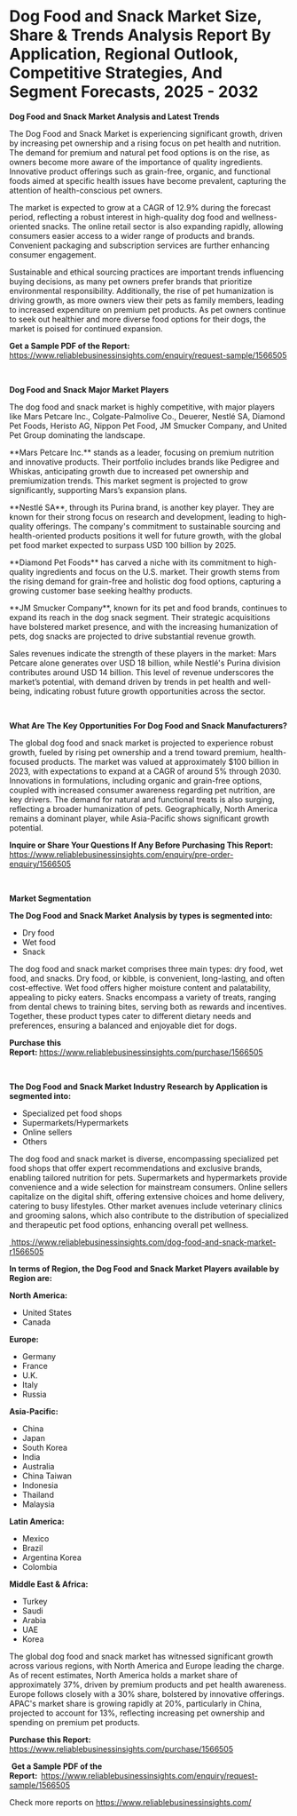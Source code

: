 <p><h1>Dog Food and Snack Market Size, Share & Trends Analysis Report By Application, Regional Outlook, Competitive Strategies, And Segment Forecasts, 2025 - 2032</h1></p><p><strong>Dog Food and Snack Market Analysis and Latest Trends</strong></p>
<p><p>The Dog Food and Snack Market is experiencing significant growth, driven by increasing pet ownership and a rising focus on pet health and nutrition. The demand for premium and natural pet food options is on the rise, as owners become more aware of the importance of quality ingredients. Innovative product offerings such as grain-free, organic, and functional foods aimed at specific health issues have become prevalent, capturing the attention of health-conscious pet owners.</p><p>The market is expected to grow at a CAGR of 12.9% during the forecast period, reflecting a robust interest in high-quality dog food and wellness-oriented snacks. The online retail sector is also expanding rapidly, allowing consumers easier access to a wider range of products and brands. Convenient packaging and subscription services are further enhancing consumer engagement.</p><p>Sustainable and ethical sourcing practices are important trends influencing buying decisions, as many pet owners prefer brands that prioritize environmental responsibility. Additionally, the rise of pet humanization is driving growth, as more owners view their pets as family members, leading to increased expenditure on premium pet products. As pet owners continue to seek out healthier and more diverse food options for their dogs, the market is poised for continued expansion.</p></p>
<p><strong>Get a Sample PDF of the Report:&nbsp;</strong> <a href="https://www.reliablebusinessinsights.com/enquiry/request-sample/1566505?utm_campaign=2274&utm_medium=2&utm_source=Github&utm_content=ia&utm_term=22032025&utm_id=dog-food-and-snack">https://www.reliablebusinessinsights.com/enquiry/request-sample/1566505</a></p>
<p>&nbsp;</p>
<p><strong>Dog Food and Snack Major Market Players</strong></p>
<p><p>The dog food and snack market is highly competitive, with major players like Mars Petcare Inc., Colgate-Palmolive Co., Deuerer, Nestlé SA, Diamond Pet Foods, Heristo AG, Nippon Pet Food, JM Smucker Company, and United Pet Group dominating the landscape.</p><p>**Mars Petcare Inc.** stands as a leader, focusing on premium nutrition and innovative products. Their portfolio includes brands like Pedigree and Whiskas, anticipating growth due to increased pet ownership and premiumization trends. This market segment is projected to grow significantly, supporting Mars’s expansion plans.</p><p>**Nestlé SA**, through its Purina brand, is another key player. They are known for their strong focus on research and development, leading to high-quality offerings. The company's commitment to sustainable sourcing and health-oriented products positions it well for future growth, with the global pet food market expected to surpass USD 100 billion by 2025.</p><p>**Diamond Pet Foods** has carved a niche with its commitment to high-quality ingredients and focus on the U.S. market. Their growth stems from the rising demand for grain-free and holistic dog food options, capturing a growing customer base seeking healthy products.</p><p>**JM Smucker Company**, known for its pet and food brands, continues to expand its reach in the dog snack segment. Their strategic acquisitions have bolstered market presence, and with the increasing humanization of pets, dog snacks are projected to drive substantial revenue growth.</p><p>Sales revenues indicate the strength of these players in the market: Mars Petcare alone generates over USD 18 billion, while Nestlé's Purina division contributes around USD 14 billion. This level of revenue underscores the market’s potential, with demand driven by trends in pet health and well-being, indicating robust future growth opportunities across the sector.</p></p>
<p>&nbsp;</p>
<p><strong>What Are The Key Opportunities For Dog Food and Snack Manufacturers?</strong></p>
<p><p>The global dog food and snack market is projected to experience robust growth, fueled by rising pet ownership and a trend toward premium, health-focused products. The market was valued at approximately $100 billion in 2023, with expectations to expand at a CAGR of around 5% through 2030. Innovations in formulations, including organic and grain-free options, coupled with increased consumer awareness regarding pet nutrition, are key drivers. The demand for natural and functional treats is also surging, reflecting a broader humanization of pets. Geographically, North America remains a dominant player, while Asia-Pacific shows significant growth potential.</p></p>
<p><strong>Inquire or Share Your Questions If Any Before Purchasing This Report:</strong> <a href="https://www.reliablebusinessinsights.com/enquiry/pre-order-enquiry/1566505?utm_campaign=2274&utm_medium=2&utm_source=Github&utm_content=ia&utm_term=22032025&utm_id=dog-food-and-snack">https://www.reliablebusinessinsights.com/enquiry/pre-order-enquiry/1566505</a></p>
<p>&nbsp;</p>
<p><strong>Market Segmentation</strong></p>
<p><strong>The Dog Food and Snack Market Analysis by types is segmented into:</strong></p>
<p><ul><li>Dry food</li><li>Wet food</li><li>Snack</li></ul></p>
<p><p>The dog food and snack market comprises three main types: dry food, wet food, and snacks. Dry food, or kibble, is convenient, long-lasting, and often cost-effective. Wet food offers higher moisture content and palatability, appealing to picky eaters. Snacks encompass a variety of treats, ranging from dental chews to training bites, serving both as rewards and incentives. Together, these product types cater to different dietary needs and preferences, ensuring a balanced and enjoyable diet for dogs.</p></p>
<p><strong>Purchase this Report:&nbsp;</strong><a href="https://www.reliablebusinessinsights.com/purchase/1566505?utm_campaign=2274&utm_medium=2&utm_source=Github&utm_content=ia&utm_term=22032025&utm_id=dog-food-and-snack">https://www.reliablebusinessinsights.com/purchase/1566505</a></p>
<p>&nbsp;</p>
<p><strong>The Dog Food and Snack Market Industry Research by Application is segmented into:</strong></p>
<p><ul><li>Specialized pet food shops</li><li>Supermarkets/Hypermarkets</li><li>Online sellers</li><li>Others</li></ul></p>
<p><p>The dog food and snack market is diverse, encompassing specialized pet food shops that offer expert recommendations and exclusive brands, enabling tailored nutrition for pets. Supermarkets and hypermarkets provide convenience and a wide selection for mainstream consumers. Online sellers capitalize on the digital shift, offering extensive choices and home delivery, catering to busy lifestyles. Other market avenues include veterinary clinics and grooming salons, which also contribute to the distribution of specialized and therapeutic pet food options, enhancing overall pet wellness.</p></p>
<p><a href="https://www.reliablebusinessinsights.com/dog-food-and-snack-market-r1566505?utm_campaign=2274&utm_medium=2&utm_source=Github&utm_content=ia&utm_term=22032025&utm_id=dog-food-and-snack">&nbsp;https://www.reliablebusinessinsights.com/dog-food-and-snack-market-r1566505</a></p>
<p><strong>In terms of Region, the Dog Food and Snack Market Players available by Region are:</strong></p>
<p>
    <p> <strong> North America: </strong>
        <ul>
            <li>United States</li>
            <li>Canada</li>
        </ul>
        </p> 
    <p> <strong> Europe: </strong>
        <ul>
            <li>Germany</li>
            <li>France</li>
            <li>U.K.</li>
            <li>Italy</li>
            <li>Russia</li>
        </ul>
        </p> 
    <p> <strong> Asia-Pacific: </strong>
        <ul>
            <li>China</li>
            <li>Japan</li>
            <li>South Korea</li>
            <li>India</li>
            <li>Australia</li>
            <li>China Taiwan</li>
            <li>Indonesia</li>
            <li>Thailand</li>
            <li>Malaysia</li>
        </ul>
        </p> 
    <p> <strong> Latin America: </strong>
        <ul>
            <li>Mexico</li>
            <li>Brazil</li>
            <li>Argentina Korea</li>
            <li>Colombia</li>
        </ul>
        </p> 
    <p> <strong> Middle East & Africa: </strong>
        <ul>
            <li>Turkey</li>
            <li>Saudi</li>
            <li>Arabia</li>
            <li>UAE</li>
            <li>Korea</li>
        </ul>
    </p>
    </p>
<p><p>The global dog food and snack market has witnessed significant growth across various regions, with North America and Europe leading the charge. As of recent estimates, North America holds a market share of approximately 37%, driven by premium products and pet health awareness. Europe follows closely with a 30% share, bolstered by innovative offerings. APAC's market share is growing rapidly at 20%, particularly in China, projected to account for 13%, reflecting increasing pet ownership and spending on premium pet products.</p></p>
<p><strong>Purchase this Report: </strong><a href="https://www.reliablebusinessinsights.com/purchase/1566505?utm_campaign=2274&utm_medium=2&utm_source=Github&utm_content=ia&utm_term=22032025&utm_id=dog-food-and-snack">https://www.reliablebusinessinsights.com/purchase/1566505</a></p>
<p>&nbsp;<strong>Get a Sample PDF of the Report:&nbsp;&nbsp;</strong><a href="https://www.reliablebusinessinsights.com/enquiry/request-sample/1566505?utm_campaign=2274&utm_medium=2&utm_source=Github&utm_content=ia&utm_term=22032025&utm_id=dog-food-and-snack">https://www.reliablebusinessinsights.com/enquiry/request-sample/1566505</a></p>
<p><strong></strong></p>
<p>Check more reports on <a href="https://www.reliablebusinessinsights.com/?utm_campaign=2274&utm_medium=2&utm_source=Github&utm_content=ia&utm_term=22032025&utm_id=dog-food-and-snack">https://www.reliablebusinessinsights.com/</a></p>